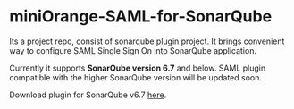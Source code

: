 # miniOrange-SAML-for-SonarQube
Its a project repo, consist of sonarqube plugin project. It brings convenient way to configure SAML Single Sign On into SonarQube application. 

Currently it supports <b>SonarQube version 6.7</b> and below. SAML plugin compatible with the higher SonarQube version will be updated soon.

Download plugin for SonarQube v6.7 [here](https://github.com/miniOrangeDev/miniOrangeSAML-for-SonarQube/raw/master/SonarQube_SAML_1.0_by_miniOrange.jar).
